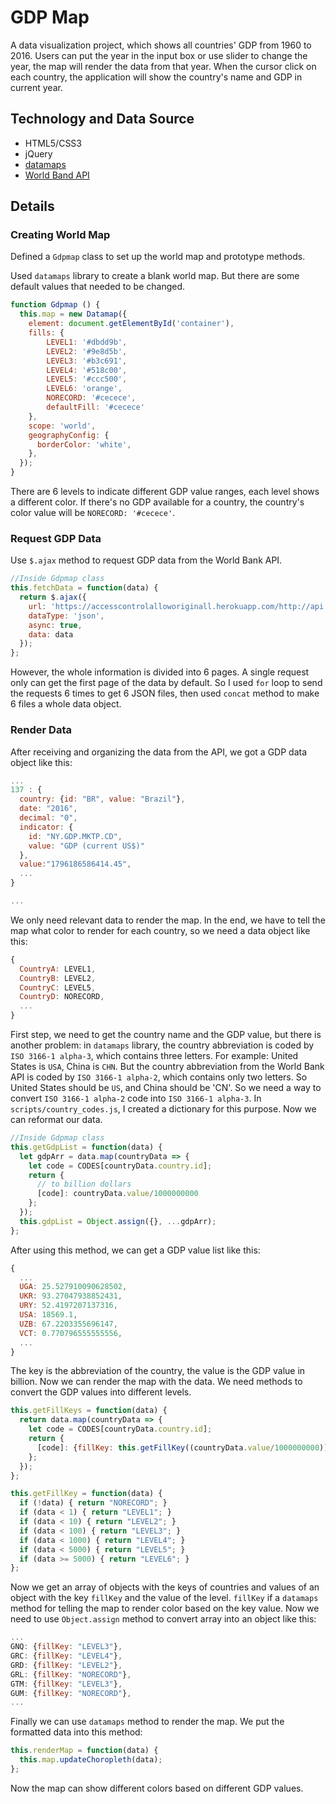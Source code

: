 # GDP Map

A data visualization project, which shows all countries' GDP from 1960 to 2016.
Users can put the year in the input box or use slider to change the year, the map
will render the data from that year.
When the cursor click on each country, the application will show the country's name and
GDP in current year.

## Technology and Data Source

* HTML5/CSS3
* jQuery
* [datamaps](https://github.com/markmarkoh/datamaps)
* [World Band API](https://datahelpdesk.worldbank.org/knowledgebase/topics/125589-developer-information)

## Details

### Creating World Map

Defined a `Gdpmap` class to set up the world map and prototype methods.

Used `datamaps` library to create a blank world map. But there are some default values that needed to be changed.

```js
function Gdpmap () {
  this.map = new Datamap({
    element: document.getElementById('container'),
    fills: {
        LEVEL1: '#dbdd9b',
        LEVEL2: '#9e8d5b',
        LEVEL3: '#b3c691',
        LEVEL4: '#518c00',
        LEVEL5: '#ccc500',
        LEVEL6: 'orange',
        NORECORD: '#cecece',
        defaultFill: '#cecece'
    },
    scope: 'world',
    geographyConfig: {
      borderColor: 'white',
    },
  });
}
```

There are 6 levels to indicate different GDP value ranges, each level shows a different color. If there's no GDP available for a country, the country's color value will be `NORECORD: '#cecece'`.


### Request GDP Data

Use `$.ajax` method to request GDP data from the World Bank API.

```js
//Inside Gdpmap class
this.fetchData = function(data) {
  return $.ajax({
    url: 'https://accesscontrolalloworiginall.herokuapp.com/http://api.worldbank.org/countries/all/indicators/NY.GDP.MKTP.CD',
    dataType: 'json',
    async: true,
    data: data
  });
};
```

However, the whole information is divided into 6 pages. A single request only can get the first page of the data by default. So I used `for` loop to send the requests 6 times to get 6 JSON files, then used `concat` method to make 6 files a whole data object.

### Render Data

After receiving and organizing the data from the API, we got a GDP data object like this:

```js
...
137 : {
  country: {id: "BR", value: "Brazil"},
  date: "2016",
  decimal: "0",
  indicator: {
    id: "NY.GDP.MKTP.CD",
    value: "GDP (current US$)"
  },
  value:"1796186586414.45",
  ...
}

...

```

We only need relevant data to render the map. In the end, we have to tell the map what color to render for each country, so we need a data object like this:
```js
{
  CountryA: LEVEL1,
  CountryB: LEVEL2,
  CountryC: LEVEL5,
  CountryD: NORECORD,
  ...
}
```

First step, we need to get the country name and the GDP value, but there is another problem: in `datamaps` library, the country abbreviation is coded by `ISO 3166-1 alpha-3`, which contains three letters. For example: United States is `USA`, China is `CHN`. But the country abbreviation from the World Bank API is coded by `ISO 3166-1 alpha-2`, which contains only two letters. So United States should be `US`, and China should be 'CN'. So we need a way to convert `ISO 3166-1 alpha-2` code into `ISO 3166-1 alpha-3`. In `scripts/country_codes.js`, I created a dictionary for this purpose. Now we can reformat our data.

```js
//Inside Gdpmap class
this.getGdpList = function(data) {
  let gdpArr = data.map(countryData => {
    let code = CODES[countryData.country.id];
    return {
      // to billion dollars
      [code]: countryData.value/1000000000
    };
  });
  this.gdpList = Object.assign({}, ...gdpArr);
};
```

After using this method, we can get a GDP value list like this:

```js
{
  ...
  UGA: 25.527910090628502,
  UKR: 93.27047938852431,
  URY: 52.4197207137316,
  USA: 18569.1,
  UZB: 67.2203355696147,
  VCT: 0.770796555555556,
  ...
}
```

The key is the abbreviation of the country, the value is the GDP value in billion. Now we can render the map with the data. We need methods to convert the GDP values into different levels.

```js
this.getFillKeys = function(data) {
  return data.map(countryData => {
    let code = CODES[countryData.country.id];
    return {
      [code]: {fillKey: this.getFillKey((countryData.value/1000000000))}
    };
  });
};
```

```js
this.getFillKey = function(data) {
  if (!data) { return "NORECORD"; }
  if (data < 1) { return "LEVEL1"; }
  if (data < 10) { return "LEVEL2"; }
  if (data < 100) { return "LEVEL3"; }
  if (data < 1000) { return "LEVEL4"; }
  if (data < 5000) { return "LEVEL5"; }
  if (data >= 5000) { return "LEVEL6"; }
};
```

Now we get an array of objects with the keys of countries and values of an object with the key `fillKey` and the value of the level. `fillKey` if a `datamaps` method for telling the map to render color based on the key value. Now we need to use `Object.assign` method to convert array into an object like this:

```js
...
GNQ: {fillKey: "LEVEL3"},
GRC: {fillKey: "LEVEL4"},
GRD: {fillKey: "LEVEL2"},
GRL: {fillKey: "NORECORD"},
GTM: {fillKey: "LEVEL3"},
GUM: {fillKey: "NORECORD"},
...
```

Finally we can use `datamaps` method to render the map. We put the formatted data into this method:

```js
this.renderMap = function(data) {
  this.map.updateChoropleth(data);
};
```

Now the map can show different colors based on different GDP values.
